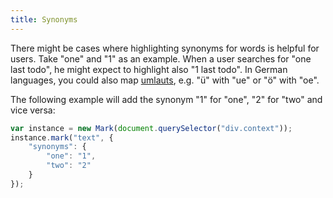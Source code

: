 ```yaml
---
title: Synonyms
---
```


There might be cases where highlighting synonyms for words is helpful for users.
Take "one" and "1" as an example. When a user searches for "one last todo", he
might expect to highlight also "1 last todo". In German languages, you could also
map [umlauts][umlauts], e.g. "ü" with "ue" or "ö" with "oe".

The following example will add the synonym "1" for "one", "2" for "two" and vice
versa:

```javascript
var instance = new Mark(document.querySelector("div.context"));
instance.mark("text", {
    "synonyms": {
        "one": "1",
        "two": "2"
    }
});
```

[umlauts]: https://en.wikipedia.org/wiki/Germanic_umlaut
